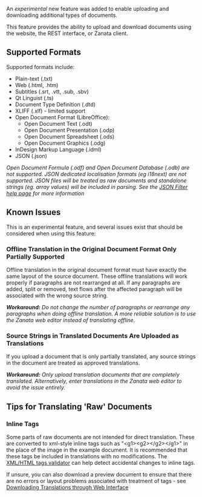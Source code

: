 An _experimental_ new feature was added to enable uploading and downloading additional types of documents.

This feature provides the ability to upload and download documents using the website, the REST interface, or Zanata client.

## Supported Formats

Supported formats include:

* Plain-text (.txt)
* Web (.html, .htm)
* Subtitles (.srt, .vtt, .sub, .sbv)
* Qt Linguist (.ts)
* Document Type Definition (.dtd)
* XLIFF (.xlf) - limited support
* Open Document Format (LibreOffice):
    * Open Document Text (.odt)
    * Open Document Presentation (.odp)
    * Open Document Spreadsheet (.ods)
    * Open Document Graphics (.odg)
* InDesign Markup Language (.idml)
* JSON (.json)

_Open Document Formula (*.odf) and Open Document Database (*.odb) are not supported._
_JSON dedicated localisation formats (eg i18next) are not supported._
_JSON files will be treated as raw documents and standalone strings (eg. array values) will be included in parsing. See the [JSON Filter help page](http://okapi.sourceforge.net/Release/Filters/Help/json.htm) for more information_

## Known Issues

This is an experimental feature, and several issues exist that should be considered when using this feature:

### Offline Translation in the Original Document Format Only Partially Supported

Offline translation in the original document format must have exactly the same layout of the source document. These offline translations will work properly if paragraphs are not rearranged at all. If any paragraphs are added, split or removed, text flows after the affected paragraph will be associated with the wrong source string.

_**Workaround:** Do not change the number of paragraphs or rearrange any paragraphs when doing offline translation. A more reliable solution is to use the Zanata web editor instead of translating offline._

### Source Strings in Translated Documents Are Uploaded as Translations

If you upload a document that is only partially translated, any source strings in the document are treated as approved translations.

_**Workaround:** Only upload translation documents that are completely translated. Alternatively, enter translations in the Zanata web editor to avoid the issue entirely._


## Tips for Translating 'Raw' Documents
### Inline Tags
Some parts of raw documents are not intended for direct translation. These are converted to xml-style inline tags such as "&lt;g1>&lt;g2>&lt;/g2>&lt;/g1>" in the place of the image in the example document. It is recommended that these tags be included in translations with no modifications. The [XML/HTML tags validator](/user-guide/projects/validations#htmlxml-tags) can help detect accidental changes to inline tags.

If unsure, you can also download a preview document to ensure that there are no errors or layout problems associated with treatment of tags - see [Downloading Translations through Web Interface](/user-guide/documents/download-translated-documents/#from-website)